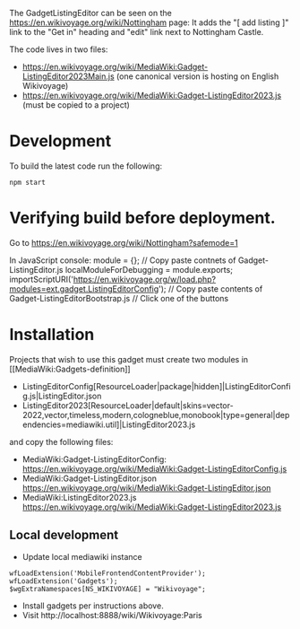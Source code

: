 The GadgetListingEditor can be seen on the https://en.wikivoyage.org/wiki/Nottingham page:
It adds the "[ add listing ]" link to the "Get in" heading and "edit" link next to Nottingham Castle.

The code lives in two files:
* https://en.wikivoyage.org/wiki/MediaWiki:Gadget-ListingEditor2023Main.js (one canonical version is hosting on English Wikivoyage)
* https://en.wikivoyage.org/wiki/MediaWiki:Gadget-ListingEditor2023.js (must be copied to a project)

# Development

To build the latest code run the following:

```
npm start
```

# Verifying build before deployment.

Go to https://en.wikivoyage.org/wiki/Nottingham?safemode=1

In JavaScript console:
module = {};
// Copy paste contnets of Gadget-ListingEditor.js
localModuleForDebugging = module.exports;
importScriptURI('https://en.wikivoyage.org/w/load.php?modules=ext.gadget.ListingEditorConfig');
// Copy paste contents of Gadget-ListingEditorBootstrap.js
// Click one of the buttons

# Installation

Projects that wish to use this gadget must create two modules in [[MediaWiki:Gadgets-definition]]

* ListingEditorConfig[ResourceLoader|package|hidden]|ListingEditorConfig.js|ListingEditor.json
* ListingEditor2023[ResourceLoader|default|skins=vector-2022,vector,timeless,modern,cologneblue,monobook|type=general|dependencies=mediawiki.util]|ListingEditor2023.js

and copy the following files:
* MediaWiki:Gadget-ListingEditorConfig: https://en.wikivoyage.org/wiki/MediaWiki:Gadget-ListingEditorConfig.js
* MediaWiki:Gadget-ListingEditor.json https://en.wikivoyage.org/wiki/MediaWiki:Gadget-ListingEditor.json
* MediaWiki:ListingEditor2023.js  https://en.wikivoyage.org/wiki/MediaWiki:Gadget-ListingEditor2023.js


## Local development

* Update local mediawiki instance
```
wfLoadExtension('MobileFrontendContentProvider');
wfLoadExtension('Gadgets');
$wgExtraNamespaces[NS_WIKIVOYAGE] = "Wikivoyage";
```
* Install gadgets per instructions above.
* Visit http://localhost:8888/wiki/Wikivoyage:Paris

